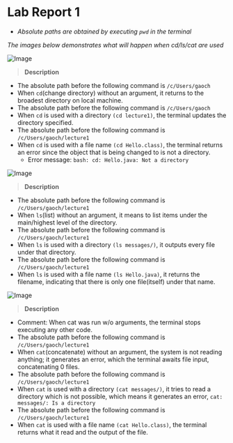 # Lab Report 1
* *Absolute paths are obtained by executing `pwd` in the terminal*
  
*The images below demonstrates what will happen when cd/ls/cat are used*

![Image](https://rxwy.github.io/cse15l-lab-reports/labreport1/img/cd.png)
> **Description**

* The absolute path before the following command is `/c/Users/gaoch`
* When `cd`(change directory) without an argument, it returns to the broadest directory on local machine.
* The absolute path before the following command is `/c/Users/gaoch`
* When `cd` is used with a directory `(cd lecture1)`, the terminal updates the directory specified.
* The absolute path before the following command is `/c/Users/gaoch/lecture1`
* When `cd` is used with a file name `(cd Hello.class)`, the terminal returns an error since the object that is being changed to is not a directory.
  * Error message: `bash: cd: Hello.java: Not a directory`


![Image](https://rxwy.github.io/cse15l-lab-reports/labreport1/img/ls.png)
> **Description**
* The absolute path before the following command is `/c/Users/gaoch/lecture1`
* When `ls`(list) without an argument, it means to list items under the main/highest level of the directory.
* The absolute path before the following command is `/c/Users/gaoch/lecture1`
* When `ls` is used with a directory `(ls messages/)`, it outputs every file under that directory.
* The absolute path before the following command is `/c/Users/gaoch/lecture1`
* When `ls` is used with a file name `(ls Hello.java)`, it returns the filename, indicating that there is only one file(itself) under that name. 

![Image](https://rxwy.github.io/cse15l-lab-reports/labreport1/img/cat.png)
> **Description**
* Comment: When cat was run w/o arguments, the terminal stops executing any other code.
* The absolute path before the following command is `/c/Users/gaoch/lecture1`
* When `cat`(concatenate) without an argument, the system is not reading anything; it generates an error, which the terminal awaits file input, concatenating 0 files.
* The absolute path before the following command is `/c/Users/gaoch/lecture1`
* When `cat` is used with a directory `(cat messages/)`, it tries to read a directory which is not possible, which means it generates an error, `cat: messages/: Is a directory`
* The absolute path before the following command is `/c/Users/gaoch/lecture1`
* When `cat` is used with a file name `(cat Hello.class)`, the terminal returns what it read and the output of the file.
